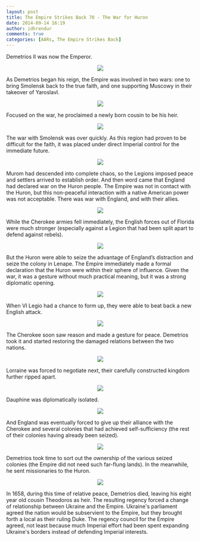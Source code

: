 ```yaml
---
layout: post
title: The Empire Strikes Back 70 - The War for Huron
date: 2014-09-14 16:19
author: idhrendur
comments: true
categories: [AARs, The Empire Strikes Back]
---
```

Demetrios II was now the Emperor.
<p align="center"><img src="/assets/tesb_images/70-1.png"></p>

As Demetrios began his reign, the Empire was involved in two wars: one to bring Smolensk back to the true faith, and one supporting Muscowy in their takeover of Yaroslavl.
<p align="center"><img src="/assets/tesb_images/70-2.png"></p>

Focused on the war, he proclaimed a newly born cousin to be his heir.
<p align="center"><img src="/assets/tesb_images/70-3.png"></p>

The war with Smolensk was over quickly. As this region had proven to be difficult for the faith, it was placed under direct Imperial control for the immediate future.
<p align="center"><img src="/assets/tesb_images/70-4.png"></p>

Murom had descended into complete chaos, so the Legions imposed peace and settlers arrived to establish order. And then word came that England had declared war on the Huron people. The Empire was not in contact with the Huron, but this non-peaceful interaction with a native American power was not acceptable. There was war with England, and with their allies.
<p align="center"><img src="/assets/tesb_images/70-5.png"></p>

While the Cherokee armies fell immediately, the English forces out of Florida were much stronger (especially against a Legion that had been split apart to defend against rebels).
<p align="center"><img src="/assets/tesb_images/70-6.png"></p>

But the Huron were able to seize the advantage of England’s distraction and seize the colony in Lenape. The Empire immediately made a formal declaration that the Huron were within their sphere of influence. Given the war, it was a gesture without much practical meaning, but it was a strong diplomatic opening.
<p align="center"><img src="/assets/tesb_images/70-7.png"></p>

When VI Legio had a chance to form up, they were able to beat back a new English attack.
<p align="center"><img src="/assets/tesb_images/70-8.png"></p>

The Cherokee soon saw reason and made a gesture for peace. Demetrios took it and started restoring the damaged relations between the two nations.
<p align="center"><img src="/assets/tesb_images/70-9.png"></p>

Lorraine was forced to negotiate next, their carefully constructed kingdom further ripped apart.
<p align="center"><img src="/assets/tesb_images/70-10.png"></p>

Dauphine was diplomatically isolated.
<p align="center"><img src="/assets/tesb_images/70-11.png"></p>

And England was eventually forced to give up their alliance with the Cherokee and several colonies that had achieved self-sufficiency (the rest of their colonies having already been seized).
<p align="center"><img src="/assets/tesb_images/70-12.png"></p>

Demetrios took time to sort out the ownership of the various seized colonies (the Empire did not need such far-flung lands). In the meanwhile, he sent missionaries to the Huron.
<p align="center"><img src="/assets/tesb_images/70-13.png"></p>

In 1658, during this time of relative peace, Demetrios died, leaving his eight year old cousin Theodoros as heir. The resulting regency forced a change of relationship between Ukraine and the Empire. Ukraine's parliament agreed the nation would be subservient to the Empire, but they brought forth a local as their ruling Duke. The regency council for the Empire agreed, not least because much Imperial effort had been spent expanding Ukraine's borders instead of defending Imperial interests.
